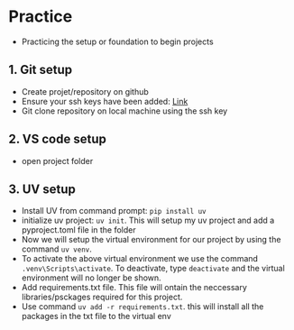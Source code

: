# Practice
* Practicing the setup or foundation to begin projects

## 1. Git setup
* Create projet/repository on github
* Ensure your ssh keys have been added: [Link](https://docs.github.com/en/authentication/connecting-to-github-with-ssh/adding-a-new-ssh-key-to-your-github-account)
* Git clone repository on local machine using the ssh key

## 2. VS code setup
* open project folder

## 3. UV setup
* Install UV from command prompt: ```pip install uv```
* initialize uv project: ```uv init```. This will setup my uv project and add a pyproject.toml file in the folder
* Now we will setup the virtual environment for our project by using the command ```uv venv```.
* To activate the above virtual environment we use the command ```.venv\Scripts\activate```. To deactivate, type ```deactivate``` and the virtual environment will no longer be shown.
* Add requirements.txt file. This file will ontain the neccessary libraries/psckages required for this project.
* Use command ```uv add -r requirements.txt```. this will install all the packages in the txt file to the virtual env
